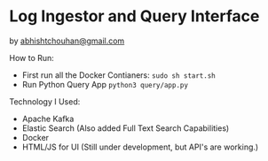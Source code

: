 # Log Ingestor and Query Interface

by abhishtchouhan@gmail.com

How to Run:

 - First run all the Docker Contianers:
 `sudo sh start.sh`
 - Run Python Query App
 `python3 query/app.py`
 

Technology I Used:

 - Apache Kafka
 - Elastic Search (Also added Full Text Search Capabilities)
 - Docker 
 - HTML/JS for UI (Still under development, but API's are working.)

   
    

